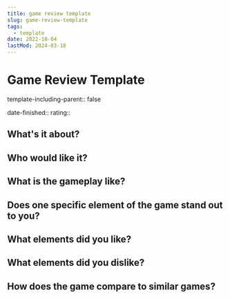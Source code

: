 ```yaml
---
title: game review template
slug: game-review-template
tags:
  - template
date: 2022-10-04
lastMod: 2024-03-18
---
```


# Game Review Template
template-including-parent:: false


date-finished::
rating::

## What's it about?


## Who would like it?


## What is the gameplay like?


## Does one specific element of the game stand out to you?


## What elements did you like?


## What elements did you dislike?


## How does the game compare to similar games?



